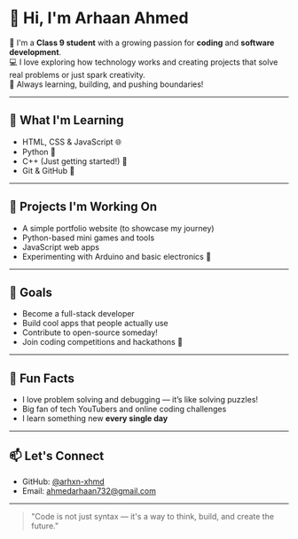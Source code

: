 # 👋 Hi, I'm Arhaan Ahmed

🎒 I'm a **Class 9 student** with a growing passion for **coding** and **software development**.  
💻 I love exploring how technology works and creating projects that solve real problems or just spark creativity.  
🚀 Always learning, building, and pushing boundaries!

---

## 🧠 What I'm Learning
- HTML, CSS & JavaScript 🌐
- Python 🐍
- C++ (Just getting started!) 💾
- Git & GitHub 📁

---

## 🔨 Projects I'm Working On
- A simple portfolio website (to showcase my journey)
- Python-based mini games and tools
- JavaScript web apps
- Experimenting with Arduino and basic electronics 🔌

---

## 📌 Goals
- Become a full-stack developer
- Build cool apps that people actually use
- Contribute to open-source someday!
- Join coding competitions and hackathons 🧩

---

## 🧩 Fun Facts
- I love problem solving and debugging — it’s like solving puzzles!
- Big fan of tech YouTubers and online coding challenges
- I learn something new **every single day**

---

## 📫 Let's Connect
- GitHub: [@arhxn-xhmd](https://github.com/arhxn-xhmd)
- Email: ahmedarhaan732@gmail.com

---

> "Code is not just syntax — it's a way to think, build, and create the future."
